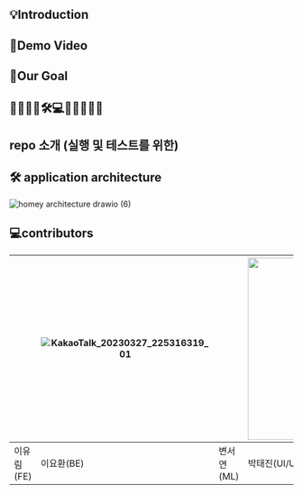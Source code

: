## 💡Introduction

## 🍯Demo Video

## 🎯Our Goal

## 🍯🐝🎯💡🛠💻📱👩🏻‍💻✨


## repo 소개 (실행 및 테스트를 위한)

## 🛠 application architecture
![homey architecture drawio (6)](https://user-images.githubusercontent.com/91039622/228959545-20f721b6-ea8a-405b-976c-40055b6e7dce.png)

## 💻contributors
||![KakaoTalk_20230327_225316319_01](https://user-images.githubusercontent.com/91039622/228965473-304f7ed8-00eb-4e0f-804a-50667a7710bf.jpg)||<img width="323" alt="image" src="https://user-images.githubusercontent.com/91039622/228965688-1ccdb7ee-2607-4240-b393-68262ad01650.png">|
|---|---|---|---|
|이유림(FE)|이요환(BE)|변서연(ML)|박태진(UI/UX)|




<!--

**Here are some ideas to get you started:**

🙋‍♀️ A short introduction - what is your organization all about?
🌈 Contribution guidelines - how can the community get involved?
👩‍💻 Useful resources - where can the community find your docs? Is there anything else the community should know?
🍿 Fun facts - what does your team eat for breakfast?
🧙 Remember, you can do mighty things with the power of [Markdown](https://docs.github.com/github/writing-on-github/getting-started-with-writing-and-formatting-on-github/basic-writing-and-formatting-syntax)
-->
